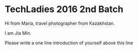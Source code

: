 # TechLadies 2016 2nd Batch

Hi from Maria, travel photographer from Kazakhstan.

I am Jia Min. 

Please write a one line introduction of yourself above this line
